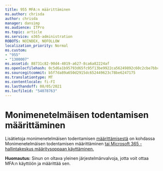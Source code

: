 ```yaml
---
title: 955 MFA:n määrittäminen
ms.author: chrisda
author: chrisda
manager: dansimp
ms.audience: ITPro
ms.topic: article
ms.service: o365-administration
ROBOTS: NOINDEX, NOFOLLOW
localization_priority: Normal
ms.custom:
- "955"
- "1300007"
ms.assetid: 88731c82-90d4-4019-a627-8ca6a82224af
ms.openlocfilehash: 0c5d6a1b95793d65fc95f13be9922ca56249892c60c2cbe7bbcbc962f25f7d07
ms.sourcegitcommit: b5f7da89a650d2915dc652449623c78be6247175
ms.translationtype: MT
ms.contentlocale: fi-FI
ms.lasthandoff: 08/05/2021
ms.locfileid: "54078763"
---
```

# <a name="configure-multifactor-authentication"></a>Monimenetelmäisen todentamisen määrittäminen

Lisätietoja monimenetelmäisen todentamisen [määrittämisestä](/microsoft-365/admin/security-and-compliance/set-up-multi-factor-authentication) on kohdassa Monimenetelmäisen todentamisen määrittäminen [tai Microsoft 365 -hallintakeskus määritysoppaan käyttäminen.](https://admin.microsoft.com/AdminPortal/Home?ref=/modernonboarding/mfasetupguide)

**Huomautus:** Sinun on oltava yleinen järjestelmänvalvoja, jotta voit ottaa MFA:n käyttöön ja määrittää sen.
